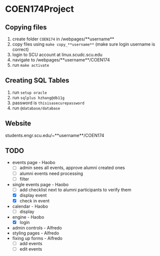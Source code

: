 # COEN174Project


## Copying files

1. create folder `COEN174` in /webpages/\*\*username\*\*
2. copy files using `make copy_**username**` (make sure login username is correct)
3. login to SCU account at linux.scudc.scu.edu
4. navigate to /webpages/\*\*username\*\*/COEN174
5. run `make activate`

## Creating SQL Tables

1. run `setup oracle`
2. run `sqlplus hzhang@db11g`
3. password is `thisisasecurepassword`
4. run `@database/database`

## Website

students.engr.scu.edu/~\*\*username\*\*/COEN174

## TODO

* events page - Haobo
    - [ ] admin sees all events, approve alumni created ones
    - [ ] alumni events need processing
    - [ ] filter
* single events page - Haobo
    - [ ] add checklist next to alumni participants to verify them
    - [x] display event
    - [x] check in event
* calendar - Haobo
    - [ ] display
* engine - Haobo
    - [x] login
* admin controls - Alfredo
* styling pages - Alfredo
* fixing up forms - Alfredo
    - [ ] add events
    - [ ] edit events